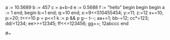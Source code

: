 a := 10.5689
b := 457
c = a+b-d
e := 0.5688
f := "hello"
begin
        begin
                begin
                 a := 1
                end;
          begin
                 b:=1
    end;
    q:=10
        end;
        x:=9<<510455454;
        y:=11;
        z:=12
        x+=10;
        p:=20;
        t<<=10
        p = p<<1
        k := p && p
        g--
        t--;
        aa+=1;
        bb-=12;
        cc*=123;
        dd/=1234;
        ee>>=12345;
        ff<<=123456;
        gg++;
12abccc
end

#~

